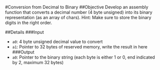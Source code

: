 #Conversion from Decimal to Binary
##Objective
Develop an assembly function that converts a decimal number (4 byte unsigned) into its binary representation (as an array of chars). Hint: Make sure to store the binary digits in the right order.

##Details
###Input
  - `a0`: 4 byte unsigned decimal value to convert
  - `a1`: Pointer to 32 bytes of reserved memory, write the result in here
###Output
  - `a0`: Pointer to the binary string (each byte is either 1 or 0, end indicated by 2, maximum 32 bytes)
